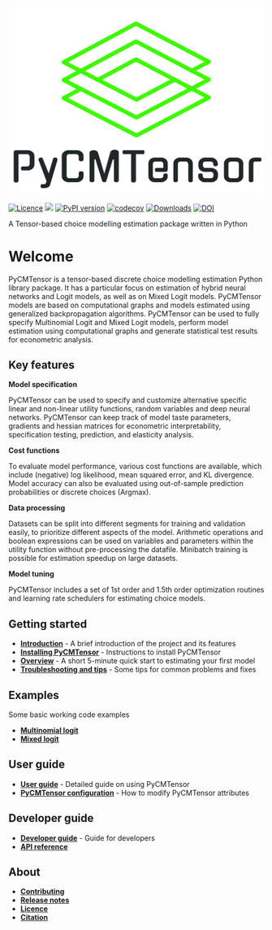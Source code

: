 ![PyCMTensor](assets/img/logo.jpg)

[![Licence](https://img.shields.io/badge/Licence-MIT-blue)](about/licence.md)
![](https://img.shields.io/pypi/pyversions/pycmtensor) 
[![PyPI version](https://badge.fury.io/py/pycmtensor.svg)](https://badge.fury.io/py/pycmtensor) 
[![codecov](https://codecov.io/gh/mwong009/pycmtensor/branch/master/graph/badge.svg?token=LFwgggDyjS)](https://codecov.io/gh/mwong009/pycmtensor) 
[![Downloads](https://static.pepy.tech/personalized-badge/pycmtensor?period=month&units=international_system&left_color=grey&right_color=orange&left_text=downloads/month)](https://pepy.tech/project/pycmtensor) 
[![DOI](https://zenodo.org/badge/460802394.svg)](https://zenodo.org/badge/latestdoi/460802394)

A Tensor-based choice modelling estimation package written in Python

# Welcome

PyCMTensor is a tensor-based discrete choice modelling estimation Python library package.
It has a particular focus on estimation of hybrid neural networks and Logit models, as well as on Mixed Logit models. PyCMTensor models are based on computational graphs and models estimated using generalized backpropagation algorithms.
PyCMTensor can be used to fully specify Multinomial Logit and Mixed Logit models, perform model estimation using computational graphs and generate statistical test results for econometric analysis.

## Key features

**Model specification**

PyCMTensor can be used to specify and customize alternative specific linear and non-linear utility functions, random variables and deep neural networks.
PyCMTensor can keep track of model taste parameters, gradients and hessian matrices for econometric interpretability, specification testing, prediction, and elasticity analysis.

**Cost functions**

To evaluate model performance, various cost functions are available, which include (negative) log likelihood, mean squared error, and KL divergence. Model accuracy can also be evaluated using out-of-sample prediction probabilities or discrete choices (Argmax). 

**Data processing**

Datasets can be split into different segments for training and validation easily, to prioritize different aspects of the model. Arithmetic operations and boolean expressions can be used on variables and parameters within the utility function without pre-processing the datafile. Minibatch training is possible for estimation speedup on large datasets.

**Model tuning**

PyCMTensor includes a set of 1st order and 1.5th order optimization routines and learning rate schedulers for estimating choice models. 

## Getting started

* [**Introduction**](getting_started/index.md) - A brief introduction of the project and its features
* [**Installing PyCMTensor**](getting_started/installation.md) - Instructions to install PyCMTensor
* [**Overview**](getting_started/overview.md) - A short 5-minute quick start to estimating your first model
* [**Troubleshooting and tips**](getting_started/troubleshooting.md) - Some tips for common problems and fixes

## Examples

Some basic working code examples

* [**Multinomial logit**](examples.md#multinomial-logit)
* [**Mixed logit**](examples.md#mixed-logit)

## User guide

* [**User guide**](user_guide/index.md) - Detailed guide on using PyCMTensor
* [**PyCMTensor configuration**](user_guide/configuration.md) - How to modify PyCMTensor attributes

## Developer guide

* [**Developer guide**](developer_guide/index.md) - Guide for developers
* [**API reference**](developer_guide/api/index.md)

## About

* [**Contributing**](about/contributing.md)
* [**Release notes**](about/release_notes.md)
* [**Licence**](about/licence.md)
* [**Citation**](about/citation.md)

